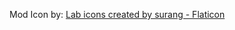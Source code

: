 Mod Icon by: <a href="https://www.flaticon.com/free-icons/lab" title="lab icons">Lab icons created by surang - Flaticon</a>